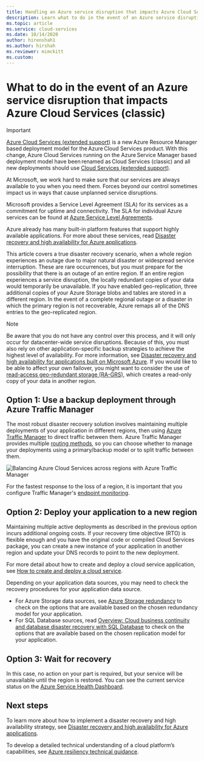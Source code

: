 ```yaml
---
title: Handling an Azure service disruption that impacts Azure Cloud Services (classic)
description: Learn what to do in the event of an Azure service disruption that impacts Azure Cloud Services.
ms.topic: article
ms.service: cloud-services
ms.date: 10/14/2020
author: hirenshah1
ms.author: hirshah
ms.reviewer: mimckitt
ms.custom: 
---
```


# What to do in the event of an Azure service disruption that impacts Azure Cloud Services (classic)

> [!IMPORTANT]
> [Azure Cloud Services (extended support)](../cloud-services-extended-support/overview.md) is a new Azure Resource Manager based deployment model for the Azure Cloud Services product. With this change, Azure Cloud Services running on the Azure Service Manager based deployment model have been renamed as Cloud Services (classic) and all new deployments should use [Cloud Services (extended support)](../cloud-services-extended-support/overview.md).

At Microsoft, we work hard to make sure that our services are always available to you when you need them. Forces beyond our control sometimes impact us in ways that cause unplanned service disruptions.

Microsoft provides a Service Level Agreement (SLA) for its services as a commitment for uptime and connectivity. The SLA for individual Azure services can be found at [Azure Service Level Agreements](https://azure.microsoft.com/support/legal/sla/).

Azure already has many built-in platform features that support highly available applications. For more about these services, read [Disaster recovery and high availability for Azure applications](/azure/architecture/framework/resiliency/backup-and-recovery).

This article covers a true disaster recovery scenario, when a whole region experiences an outage due to major natural disaster or widespread service interruption. These are rare occurrences, but you must prepare for the possibility that there is an outage of an entire region. If an entire region experiences a service disruption, the locally redundant copies of your data would temporarily be unavailable. If you have enabled geo-replication, three additional copies of your Azure Storage blobs and tables are stored in a different region. In the event of a complete regional outage or a disaster in which the primary region is not recoverable, Azure remaps all of the DNS entries to the geo-replicated region.

> [!NOTE]
> Be aware that you do not have any control over this process, and it will only occur for datacenter-wide service disruptions. Because of this, you must also rely on other application-specific backup strategies to achieve the highest level of availability. For more information, see [Disaster recovery and high availability for applications built on Microsoft Azure](/azure/architecture/framework/resiliency/backup-and-recovery). If you would like to be able to affect your own failover, you might want to consider the use of [read-access geo-redundant storage (RA-GRS)](../storage/common/storage-redundancy.md), which creates a read-only copy of your data in another region.
>
>


## Option 1: Use a backup deployment through Azure Traffic Manager
The most robust disaster recovery solution involves maintaining multiple deployments of your application in different regions, then using [Azure Traffic Manager](../traffic-manager/traffic-manager-overview.md) to direct traffic between them. Azure Traffic Manager provides multiple [routing methods](../traffic-manager/traffic-manager-routing-methods.md), so you can choose whether to manage your deployments using a primary/backup model or to split traffic between them.

![Balancing Azure Cloud Services across regions with Azure Traffic Manager](./media/cloud-services-disaster-recovery-guidance/using-azure-traffic-manager.png)

For the fastest response to the loss of a region, it is important that you configure Traffic Manager's [endpoint monitoring](../traffic-manager/traffic-manager-monitoring.md).

## Option 2: Deploy your application to a new region
Maintaining multiple active deployments as described in the previous option incurs additional ongoing costs. If your recovery time objective (RTO) is flexible enough and you have the original code or compiled Cloud Services package, you can create a new instance of your application in another region and update your DNS records to point to the new deployment.

For more detail about how to create and deploy a cloud service application, see [How to create and deploy a cloud service](cloud-services-how-to-create-deploy-portal.md).

Depending on your application data sources, you may need to check the recovery procedures for your application data source.

* For Azure Storage data sources, see [Azure Storage redundancy](../storage/common/storage-redundancy.md) to check on the options that are available based on the chosen redundancy model for your application.
* For SQL Database sources, read [Overview: Cloud business continuity and database disaster recovery with SQL Database](../azure-sql/database/business-continuity-high-availability-disaster-recover-hadr-overview.md) to check on the options that are available based on the chosen replication model for your application.


## Option 3: Wait for recovery
In this case, no action on your part is required, but your service will be unavailable until the region is restored. You can see the current service status on the [Azure Service Health Dashboard](https://azure.microsoft.com/status/).

## Next steps
To learn more about how to implement a disaster recovery and high availability strategy, see [Disaster recovery and high availability for Azure applications](/azure/architecture/framework/resiliency/backup-and-recovery).

To develop a detailed technical understanding of a cloud platform’s capabilities, see [Azure resiliency technical guidance](/azure/architecture/checklist/resiliency-per-service).